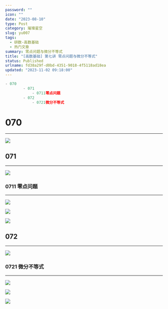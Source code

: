 ```yaml
---
password: ""
icon: ""
date: "2023-08-10"
type: Post
category: 璀璨星空
slug: yu007
tags:
  - 研数-高数基础
  - 热门文章
summary: 零点问题与微分不等式
title: "[高数基础] 第七讲 零点问题与微分不等式"
status: Published
urlname: fd38a29f-d0bd-4351-9018-4f5118ad18ea
updated: "2023-11-02 09:18:00"
---
```


```javascript
- 070
		- 071
			- 0711零点问题
		- 072
			- 0721微分不等式
```

# 070

---

![](https://bu.dusays.com/2023/09/13/650130a5bdb77.png)

## 071

---

![](https://bu.dusays.com/2023/09/13/650130bda93d1.png)

### 0711 零点问题

---

![](https://bu.dusays.com/2023/09/13/650130bf1c683.png)

![](https://bu.dusays.com/2023/09/13/650130c040395.png)

![](https://bu.dusays.com/2023/09/13/650130c1543c3.png)

## 072

---

![](https://bu.dusays.com/2023/09/13/650130c271dc2.png)

### 0721 微分不等式

---

![](https://bu.dusays.com/2023/09/13/650130c39e2d7.png)

![](https://bu.dusays.com/2023/09/13/650130c49065e.png)

![](https://bu.dusays.com/2023/09/13/650130c592726.png)
